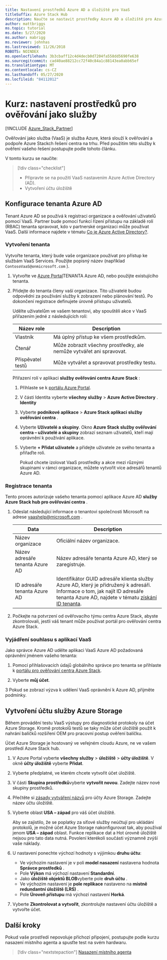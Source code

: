 ```yaml
---
title: Nastavení prostředků Azure AD a úložiště pro VaaS
titleSuffix: Azure Stack Hub
description: Naučte se nastavit prostředky Azure AD a úložiště pro Azure Stack ověřování pomocí centra jako služby.
author: mattbriggs
ms.topic: tutorial
ms.date: 5/27/2020
ms.author: mabrigg
ms.reviewer: johnhas
ms.lastreviewed: 11/26/2018
ROBOTS: NOINDEX
ms.openlocfilehash: 3b3cbaff12c4d4decb0d7204fa558dd5690fe638
ms.sourcegitcommit: cad40ae88212cc72f40c84a1c88143ea0abb65ef
ms.translationtype: MT
ms.contentlocale: cs-CZ
ms.lasthandoff: 05/27/2020
ms.locfileid: "84112012"
---
```

# <a name="tutorial-set-up-resources-for-validation-as-a-service"></a>Kurz: nastavení prostředků pro ověřování jako služby

[!INCLUDE [Azure_Stack_Partner](./includes/azure-stack-partner-appliesto.md)]

Ověřování jako služba (VaaS) je služba Azure, která slouží k ověřování a podpoře Azure Stackch řešení centra na trhu. Před použitím této služby k ověření vašeho řešení postupujte podle tohoto článku.

V tomto kurzu se naučíte:

> [!div class="checklist"]
> * Připravte se na použití VaaS nastavením Azure Active Directory (AD).
> * Vytvoření účtu úložiště

## <a name="configure-an-azure-ad-tenant"></a>Konfigurace tenanta Azure AD

Tenant Azure AD se používá k registraci organizace a ověřování uživatelů pomocí VaaS. Partner bude pomocí funkcí řízení přístupu na základě rolí (RBAC) tenanta spravovat, kdo v partnerské organizaci může používat VaaS. Další informace najdete v tématu [Co je Azure Active Directory?](https://docs.microsoft.com/azure/active-directory/fundamentals/active-directory-whatis).

### <a name="create-a-tenant"></a>Vytvoření tenanta

Vytvořte tenanta, který bude vaše organizace používat pro přístup ke službám VaaS Services. Použijte popisný název (například `ContosoVaaS@onmicrosoft.com` ).

1. Vytvořte ve [Azure Portal](https://portal.azure.com)TENANTA Azure AD, nebo použijte existujícího tenanta. <!-- For instructions on creating new Azure AD tenants, see [Get started with Azure AD](https://docs.microsoft.com/azure/active-directory/get-started-azure-ad). -->

2. Přidejte do tenanta členy vaší organizace. Tito uživatelé budou odpovědni za používání služby k zobrazení nebo plánování testů. Po dokončení registrace definujete úrovně přístupu uživatelů.

    Udělte uživatelům ve vašem tenantovi, aby spouštěli akce v VaaS přiřazením jedné z následujících rolí:

    | Název role | Description |
    |---------------------|------------------------------------------|
    | Vlastník | Má úplný přístup ke všem prostředkům. |
    | Čtenář | Může zobrazit všechny prostředky, ale nemůže vytvářet ani spravovat. |
    | Přispěvatel testů | Může vytvářet a spravovat prostředky testu. |

    Přiřazení rolí v aplikaci **služby ověřování centra Azure Stack** :

   1. Přihlaste se k [portálu Azure Portal](https://portal.azure.com).
   2. V části Identita vyberte **všechny služby**  >  **Azure Active Directory** . **Identity**
   3. Vyberte **podnikové aplikace**  >  **Azure Stack aplikaci služby ověřování centra** .
   4. Vyberte **Uživatelé a skupiny**. Okno **Azure Stack služby ověřování centra – uživatelé a skupiny** zobrazí seznam uživatelů, kteří mají oprávnění k používání aplikace.
   5. Vyberte **+ Přidat uživatele** a přidejte uživatele ze svého tenanta a přiřaďte roli.

      Pokud chcete izolovat VaaS prostředky a akce mezi různými skupinami v rámci organizace, můžete vytvořit více adresářů tenantů Azure AD.

### <a name="register-your-tenant"></a>Registrace tenanta

Tento proces autorizuje vašeho tenanta pomocí aplikace Azure AD **služby Azure Stack hub pro ověřování centra** .

1. Odeslat následující informace o tenantovi společnosti Microsoft na adrese [vaashelp@microsoft.com](mailto:vaashelp@microsoft.com) .

    | Data | Description |
    |--------------------------------|---------------------------------------------------------------------------------------------|
    | Název organizace | Oficiální název organizace. |
    | Název adresáře tenanta Azure AD | Název adresáře tenanta Azure AD, který se zaregistruje. |
    | ID adresáře tenanta Azure AD | Identifikátor GUID adresáře klienta služby Azure AD, který je přidružený k adresáři. Informace o tom, jak najít ID adresáře tenanta Azure AD, najdete v tématu [získání ID tenanta](https://docs.microsoft.com/azure/azure-resource-manager/resource-group-create-service-principal-portal#get-values-for-signing-in). |

2. Počkejte na potvrzení od ověřovacího týmu centra Azure Stack, abyste zkontrolovali, jestli váš tenant může používat portál pro ověřování centra Azure Stack.

### <a name="consent-to-the-vaas-app"></a>Vyjádření souhlasu s aplikací VaaS

Jako správce Azure AD udělte aplikaci VaaS Azure AD požadovaná oprávnění jménem vašeho tenanta:

1. Pomocí přihlašovacích údajů globálního správce pro tenanta se přihlaste k [portálu pro ověřování centra Azure Stack](https://azurestackvalidation.com/).

2. Vyberte **můj účet**.

3 Pokud se zobrazí výzva k udělení VaaS oprávnění k Azure AD, přijměte podmínky.

## <a name="create-an-azure-storage-account"></a>Vytvoření účtu služby Azure Storage

Během provádění testu VaaS výstupy pro diagnostické protokoly na účet Azure Storage. Kromě protokolů testů se taky může účet úložiště použít k nahrání balíčků rozšíření OEM pro pracovní postup ověření balíčku.

Účet Azure Storage je hostovaný ve veřejném cloudu Azure, ne ve vašem prostředí Azure Stack hub.

1. V Azure Portal vyberte **všechny služby**  >  **úložiště**  >  **účty úložiště**. V okně **účty úložiště** vyberte **Přidat**.

2. Vyberte předplatné, ve kterém chcete vytvořit účet úložiště.

3. V části **Skupina prostředků**vyberte **vytvořit novou**. Zadejte název nové skupiny prostředků.

4. Přečtěte si [zásady vytváření názvů](/azure/cloud-adoption-framework/ready/azure-best-practices/naming-and-tagging#storage) pro účty Azure Storage. Zadejte název účtu úložiště.

5. Vyberte oblast **USA – západ** pro váš účet úložiště.

    Aby se zajistilo, že se poplatky za síťové služby neúčtují pro ukládání protokolů, je možné účet Azure Storage nakonfigurovat tak, aby používal jenom **USA – západ** oblast. Funkce replikace dat a Hot úrovně úložiště nejsou pro tato data nutná. Povolení kterékoli součásti významně zvýší vaše náklady.

6. U nastavení ponechte výchozí hodnoty s výjimkou **druhu účtu**:

    - Ve výchozím nastavení je v poli **model nasazení** nastavena hodnota **Správce prostředků** .
    - Pole **Výkon** má výchozí nastavení **Standardní**.
    - Jako **úložiště objektů BLOB**vyberte pole **druh účtu** .
    - Ve výchozím nastavení je **pole replikace** nastaveno na **místně redundantní úložiště (LRS)** .
    - Pole **Úroveň přístupu** má výchozí nastavení **Horká**.

7. Vyberte **Zkontrolovat a vytvořit**, zkontrolujte nastavení účtu úložiště a vytvořte účet.

## <a name="next-steps"></a>Další kroky

Pokud vaše prostředí nepovoluje příchozí připojení, postupujte podle kurzu nasazení místního agenta a spusťte test na svém hardwaru.

> [!div class="nextstepaction"]
> [Nasazení místního agenta](azure-stack-vaas-local-agent.md)
